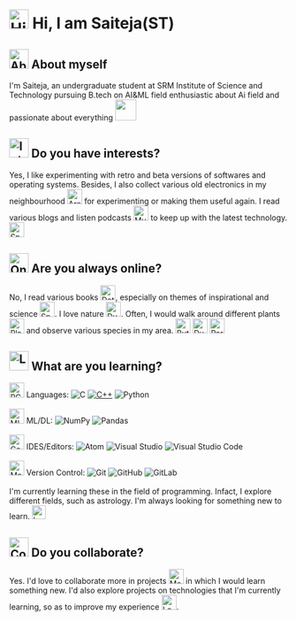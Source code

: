# <img src="https://github.com/gittest2121/gittest2121/blob/main/assets/1.png" alt="Hi" width="35"/> Hi, I am Saiteja(ST)

## <img src=https://fluent-emoji.pages.dev/img/9hffn4.png alt="About" width="35"/> About myself
I'm Saiteja, an undergraduate student at SRM Institute of Science and Technology pursuing B.tech on AI&ML field
enthusiastic about Ai field and passionate about everything <img src=https://fluent-emoji.pages.dev/img/tziull.png width="38">
## <img src="https://fluent-emoji.pages.dev/img/ssorlh.png" alt="Interest" width="35"/> Do you have interests?
Yes, I like experimenting with retro and beta versions of softwares and operating systems. Besides, I also collect various old electronics in my 
neighbourhood <img src="https://fluent-emoji.pages.dev/img/lcw46k.png" alt="Area" width=27/> for experimenting or making them useful again. I read various blogs and 
listen podcasts <img src="https://fluent-emoji.pages.dev/img/rrpqiz.png" alt="Music" width="27"/> to keep up with the latest technology. <img src="https://fluent-emoji.pages.dev/img/3emc5p.png" alt="Space" width=27/>

## <img src="https://fluent-emoji.pages.dev/img/xifl5i.png" alt="Online" width="35"/> Are you always online?
No, I read various books <img src="https://fluent-emoji.pages.dev/img/lat7s7.png" alt="Detective" width="27"/>, especially on themes of inspirational and science <img src="https://fluent-emoji.pages.dev/img/9obtqp.png" alt="Space" width=27/>.
I love nature <img src="https://fluent-emoji.pages.dev/img/ifqjny.png" alt="Duckling" width="27"/>. Often, I would walk around different plants <img src="https://fluent-emoji.pages.dev/img/rb2xfe.png" alt="Plant" width="27"/> and 
observe various species in my area. <img src="https://fluent-emoji.pages.dev/img/mtax8e.png" alt="Butterfly" width="27"/> <img src="https://fluent-emoji.pages.dev/img/huxvch.png" alt="Duckling" width="27"/>
<img src="https://fluent-emoji.pages.dev/img/wmdbf9.png" alt="Parrot" width="27"/>

## <img src="https://fluent-emoji.pages.dev/img/pgi6j2.png" alt="Learn" width="35"/> What are you learning?
<img src="https://fluent-emoji.pages.dev/img/owvqsq.png" alt="PC" width="27"/> Languages:
![C](https://img.shields.io/badge/c-%2300599C.svg?style=for-the-badge&logo=c&logoColor=white)
[![C++](https://img.shields.io/badge/C++-%23ED8B00.svg?style=for-the-badge&logo=java&logoColor=white)](https://github.com/gittest2121?tab=repositories&q=&type=&language=java&sort=)
![Python](https://img.shields.io/badge/python-3670A0?style=for-the-badge&logo=python&logoColor=ffdd54)<br><br>
<img src="https://fluent-emoji.pages.dev/img/ddyjls.png" alt="ML" width="27"/> ML/DL:
![NumPy](https://img.shields.io/badge/numpy-%23013243.svg?style=for-the-badge&logo=numpy&logoColor=white)
![Pandas](https://img.shields.io/badge/pandas-%23150458.svg?style=for-the-badge&logo=pandas&logoColor=white)<br><br>
<img src="https://fluent-emoji.pages.dev/img/hyi9pf.png" alt="Computer" width="27"/> IDES/Editors:
![Atom](https://img.shields.io/badge/Atom-%2366595C.svg?style=for-the-badge&logo=atom&logoColor=white)
![Visual Studio](https://img.shields.io/badge/Visual%20Studio-5C2D91.svg?style=for-the-badge&logo=visual-studio&logoColor=white)
![Visual Studio Code](https://img.shields.io/badge/Visual%20Studio%20Code-0078d7.svg?style=for-the-badge&logo=visual-studio-code&logoColor=white)
<br><br>
<img src="https://fluent-emoji.pages.dev/img/3hiu4k.png" alt="Magic" width="27"/> Version Control:
![Git](https://img.shields.io/badge/git-%23F05033.svg?style=for-the-badge&logo=git&logoColor=white)
![GitHub](https://img.shields.io/badge/github-%23121011.svg?style=for-the-badge&logo=github&logoColor=white)
![GitLab](https://img.shields.io/badge/gitlab-%23181717.svg?style=for-the-badge&logo=gitlab&logoColor=white)
<br><br>
I'm currently learning these in the field of programming. Infact, I explore different fields, such as astrology. I'm always 
looking for something new to learn. <img src="https://fluent-emoji.pages.dev/img/wa1ard.png" alt="Look for Learn" width="25"/>

## <img src="https://fluent-emoji.pages.dev/img/bllq4r.png" alt="Collaborate" width="35"/> Do you collaborate?
Yes. I'd love to collaborate more in projects <img src="https://fluent-emoji.pages.dev/img/trsgt4.png" alt="Me" width="27"/> in which I would learn something new. I'd also 
explore projects on technologies that I'm currently learning, so as to improve my experience <img src="https://fluent-emoji.pages.dev/img/ofuxj4.png" alt="Learn" width="27"/>.

